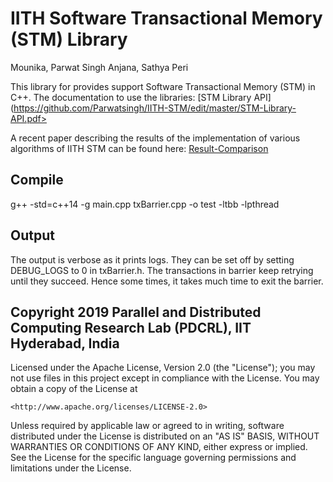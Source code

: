   # IITH Software Transactional Memory (STM) Library
  Mounika, Parwat Singh Anjana, Sathya Peri

  This library for provides support Software Transactional Memory (STM) in C++. The documentation to use the libraries:
    [STM Library API](https://github.com/Parwatsingh/IITH-STM/edit/master/STM-Library-API.pdf>

  A recent paper describing the results of the implementation of various algorithms of IITH STM can be found here:
    [Result-Comparison](https://www.iith.ac.in/~sathya_p/lib_files/Result-Comparison.pdf)

## Compile
  g++ -std=c++14 -g main.cpp txBarrier.cpp -o test -ltbb -lpthread


## Output
  The output is verbose as it prints logs. They can be set off by setting DEBUG_LOGS to 0 in txBarrier.h.
  The transactions in barrier keep retrying until they succeed. Hence some times, it takes much time to exit the barrier.


## Copyright 2019 Parallel and Distributed Computing Research Lab (PDCRL), IIT Hyderabad, India
  Licensed under the Apache License, Version 2.0 (the "License"); you may not use files in this project except in
  compliance with the License. You may obtain a copy of the License at

    <http://www.apache.org/licenses/LICENSE-2.0>

  Unless required by applicable law or agreed to in writing, software distributed under the License is distributed on an 
  "AS IS" BASIS, WITHOUT WARRANTIES OR CONDITIONS OF ANY KIND, either express or implied. See the License for the specific 
  language governing permissions and limitations under the License.
